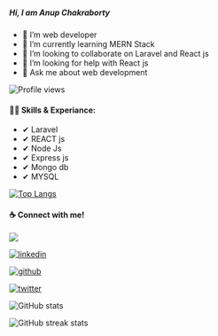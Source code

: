 ##### Hi, I am Anup Chakraborty

- 🔭 I’m web developer 
- 🌱 I’m currently learning MERN Stack 
- 👯 I’m looking to collaborate on Laravel and React js 
- 🤔 I’m looking for help with React js 
- 💬 Ask me about web development 

![Profile views](https://gpvc.arturio.dev/anupchakraborty)  

#### 👨‍💻 Skills & Experiance:
- ✔ Laravel
- ✔ REACT  js
- ✔ Node Js
- ✔ Express js
- ✔ Mongo db
- ✔ MYSQL

[![Top Langs](https://github-readme-stats.vercel.app/api/top-langs/?username=anupchakraborty)](https://github.com/anuraghazra/github-readme-stats)

#### ☕ Connect with me!
<a href="https://www.facebook.com/anup.chakroborty.9889"><img src='https://camo.githubusercontent.com/2d1ffa69dd491ebeca01b2098cf8233dd09950ff5895abccd5b455ca442abc59/68747470733a2f2f696d672e736869656c64732e696f2f62616467652f46616365626f6f6b2d3138373746323f7374796c653d666f722d7468652d6261646765266c6f676f3d66616365626f6f6b266c6f676f436f6c6f723d7768697465'></a>

<a href="https://www.linkedin.com/in/anup-chakraborty-929240154/"><img 
src='https://camo.githubusercontent.com/a80d00f23720d0bc9f55481cfcd77ab79e141606829cf16ec43f8cacc7741e46/68747470733a2f2f696d672e736869656c64732e696f2f62616467652f4c696e6b6564496e2d3030373742353f7374796c653d666f722d7468652d6261646765266c6f676f3d6c696e6b6564696e266c6f676f436f6c6f723d7768697465' alt='linkedin'></a>

<a href="https://github.com/anupchakraborty"><img 
src='https://camo.githubusercontent.com/bd2bd127c104ba5c98bb12c70801b075aee1f040009089510f69554300e7ff41/68747470733a2f2f696d672e736869656c64732e696f2f62616467652f4769742d4630353033323f7374796c653d666f722d7468652d6261646765266c6f676f3d676974266c6f676f436f6c6f723d7768697465' alt='github'></a>

<a href="https://twitter.com/AnupAtu"><img 
src='https://camo.githubusercontent.com/5d03c86f6a75f7cbe80d135d9162fbf6dc46a31253cf30a8e9bb8279b4d574d3/68747470733a2f2f696d672e736869656c64732e696f2f62616467652f547769747465722d3144413146323f7374796c653d666f722d7468652d6261646765266c6f676f3d74776974746572266c6f676f436f6c6f723d7768697465' alt='twitter'></a>


![GitHub stats](https://github-readme-stats.vercel.app/api?username=anupchakraborty&show_icons=true)  

![GitHub streak stats](https://github-readme-streak-stats.herokuapp.com/?user=anupchakraborty)  


